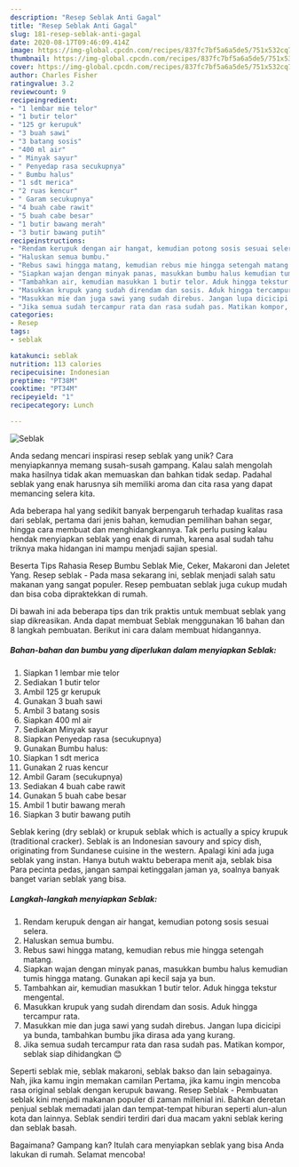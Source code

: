 ```yaml
---
description: "Resep Seblak Anti Gagal"
title: "Resep Seblak Anti Gagal"
slug: 181-resep-seblak-anti-gagal
date: 2020-08-17T09:46:09.414Z
image: https://img-global.cpcdn.com/recipes/837fc7bf5a6a5de5/751x532cq70/seblak-foto-resep-utama.jpg
thumbnail: https://img-global.cpcdn.com/recipes/837fc7bf5a6a5de5/751x532cq70/seblak-foto-resep-utama.jpg
cover: https://img-global.cpcdn.com/recipes/837fc7bf5a6a5de5/751x532cq70/seblak-foto-resep-utama.jpg
author: Charles Fisher
ratingvalue: 3.2
reviewcount: 9
recipeingredient:
- "1 lembar mie telor"
- "1 butir telor"
- "125 gr kerupuk"
- "3 buah sawi"
- "3 batang sosis"
- "400 ml air"
- " Minyak sayur"
- " Penyedap rasa secukupnya"
- " Bumbu halus"
- "1 sdt merica"
- "2 ruas kencur"
- " Garam secukupnya"
- "4 buah cabe rawit"
- "5 buah cabe besar"
- "1 butir bawang merah"
- "3 butir bawang putih"
recipeinstructions:
- "Rendam kerupuk dengan air hangat, kemudian potong sosis sesuai selera."
- "Haluskan semua bumbu."
- "Rebus sawi hingga matang, kemudian rebus mie hingga setengah matang."
- "Siapkan wajan dengan minyak panas, masukkan bumbu halus kemudian tumis hingga matang. Gunakan api kecil saja ya bun."
- "Tambahkan air, kemudian masukkan 1 butir telor. Aduk hingga tekstur mengental."
- "Masukkan krupuk yang sudah direndam dan sosis. Aduk hingga tercampur rata."
- "Masukkan mie dan juga sawi yang sudah direbus. Jangan lupa dicicipi ya bunda, tambahkan bumbu jika dirasa ada yang kurang."
- "Jika semua sudah tercampur rata dan rasa sudah pas. Matikan kompor, seblak siap dihidangkan 😊"
categories:
- Resep
tags:
- seblak

katakunci: seblak 
nutrition: 113 calories
recipecuisine: Indonesian
preptime: "PT38M"
cooktime: "PT34M"
recipeyield: "1"
recipecategory: Lunch

---
```



![Seblak](https://img-global.cpcdn.com/recipes/837fc7bf5a6a5de5/751x532cq70/seblak-foto-resep-utama.jpg)

Anda sedang mencari inspirasi resep seblak yang unik? Cara menyiapkannya memang susah-susah gampang. Kalau salah mengolah maka hasilnya tidak akan memuaskan dan bahkan tidak sedap. Padahal seblak yang enak harusnya sih memiliki aroma dan cita rasa yang dapat memancing selera kita.

Ada beberapa hal yang sedikit banyak berpengaruh terhadap kualitas rasa dari seblak, pertama dari jenis bahan, kemudian pemilihan bahan segar, hingga cara membuat dan menghidangkannya. Tak perlu pusing kalau hendak menyiapkan seblak yang enak di rumah, karena asal sudah tahu triknya maka hidangan ini mampu menjadi sajian spesial.

Beserta Tips Rahasia Resep Bumbu Seblak Mie, Ceker, Makaroni dan Jeletet Yang. Resep seblak - Pada masa sekarang ini, seblak menjadi salah satu makanan yang sangat populer. Resep pembuatan seblak juga cukup mudah dan bisa coba dipraktekkan di rumah.


Di bawah ini ada beberapa tips dan trik praktis untuk membuat seblak yang siap dikreasikan. Anda dapat membuat Seblak menggunakan 16 bahan dan 8 langkah pembuatan. Berikut ini cara dalam membuat hidangannya.

<!--inarticleads1-->

##### Bahan-bahan dan bumbu yang diperlukan dalam menyiapkan Seblak:

1. Siapkan 1 lembar mie telor
1. Sediakan 1 butir telor
1. Ambil 125 gr kerupuk
1. Gunakan 3 buah sawi
1. Ambil 3 batang sosis
1. Siapkan 400 ml air
1. Sediakan  Minyak sayur
1. Siapkan  Penyedap rasa (secukupnya)
1. Gunakan  Bumbu halus:
1. Siapkan 1 sdt merica
1. Gunakan 2 ruas kencur
1. Ambil  Garam (secukupnya)
1. Sediakan 4 buah cabe rawit
1. Gunakan 5 buah cabe besar
1. Ambil 1 butir bawang merah
1. Siapkan 3 butir bawang putih


Seblak kering (dry seblak) or krupuk seblak which is actually a spicy krupuk (traditional cracker). Seblak is an Indonesian savoury and spicy dish, originating from Sundanese cuisine in the western. Apalagi kini ada juga seblak yang instan. Hanya butuh waktu beberapa menit aja, seblak bisa Para pecinta pedas, jangan sampai ketinggalan jaman ya, soalnya banyak banget varian seblak yang bisa. 

<!--inarticleads2-->

##### Langkah-langkah menyiapkan Seblak:

1. Rendam kerupuk dengan air hangat, kemudian potong sosis sesuai selera.
1. Haluskan semua bumbu.
1. Rebus sawi hingga matang, kemudian rebus mie hingga setengah matang.
1. Siapkan wajan dengan minyak panas, masukkan bumbu halus kemudian tumis hingga matang. Gunakan api kecil saja ya bun.
1. Tambahkan air, kemudian masukkan 1 butir telor. Aduk hingga tekstur mengental.
1. Masukkan krupuk yang sudah direndam dan sosis. Aduk hingga tercampur rata.
1. Masukkan mie dan juga sawi yang sudah direbus. Jangan lupa dicicipi ya bunda, tambahkan bumbu jika dirasa ada yang kurang.
1. Jika semua sudah tercampur rata dan rasa sudah pas. Matikan kompor, seblak siap dihidangkan 😊


Seperti seblak mie, seblak makaroni, seblak bakso dan lain sebagainya. Nah, jika kamu ingin memakan camilan Pertama, jika kamu ingin mencoba rasa original seblak dengan kerupuk bawang. Resep Seblak - Pembuatan seblak kini menjadi makanan populer di zaman millenial ini. Bahkan deretan penjual seblak memadati jalan dan tempat-tempat hiburan seperti alun-alun kota dan lainnya. Seblak sendiri terdiri dari dua macam yakni seblak kering dan seblak basah. 

Bagaimana? Gampang kan? Itulah cara menyiapkan seblak yang bisa Anda lakukan di rumah. Selamat mencoba!
